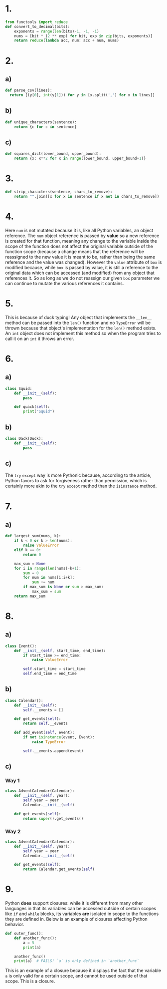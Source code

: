 # 1.

```python
from functools import reduce
def convert_to_decimal(bits):
    exponents = range(len(bits)-1, -1, -1)
    nums = [bit * (2 ** exp) for bit, exp in zip(bits, exponents)]
    return reduce(lambda acc, num: acc + num, nums)
```

# 2.

## a)

```python
def parse_csv(lines):
  return [(y[0], int(y[1])) for y in [x.split(',') for x in lines]]
```

## b)

```python
def unique_characters(sentence):
    return {c for c in sentence}
```

## c)

```python
def squares_dict(lower_bound, upper_bound):
    return {x: x**2 for x in range(lower_bound, upper_bound+1)}
```

# 3.

```python
def strip_characters(sentence, chars_to_remove):
    return "".join([x for x in sentence if x not in chars_to_remove])
```

# 4.

Here `num` is not mutated because it is, like all Python variables, an object
reference. The `num` object reference is passed by **value** so a new reference
is created for that function, meaning any change to the variable inside the
scope of the function does not affect the original variable outside of the
function scope (because a change means that the reference will be reassigned to
the new value it is meant to be, rather than being the same reference and the
value was changed). However the `value` attribute of `box` is modified because,
while `box` is passed by value, it is still a reference to the original data
which can be accessed (and modified) from any object that references it. So as
long as we do not reassign our given `box` parameter we can continue to mutate
the various references it contains.

# 5.

This is because of duck typing! Any object that implements the `__len__` method
can be passed into the `len()` function and no `TypeError` will be thrown
because that object's implementation for the `len()` method exists. An `int`
object does not implement this method so when the program tries to call it on an
`int` it throws an error.

# 6.

## a)

```python
class Squid:
    def __init__(self):
        pass

    def quack(self):
        print("Squid")
```

## b)

```python
class Dack(Duck):
    def __init__(self):
        pass
```

## c)

The `try` `except` way is more Pythonic because, according to the article,
Python favors to ask for forgiveness rather than permission, which is certainly
more akin to the `try` `except` method than the `isinstance` method.

# 7.

## a)

```python
def largest_sum(nums, k):
    if k < 0 or k > len(nums):
        raise ValueError
    elif k == 0:
        return 0

    max_sum = None
    for i in range(len(nums)-k+1):
        sum = 0
        for num in nums[i:i+k]:
            sum += num
        if max_sum is None or sum > max_sum:
            max_sum = sum
    return max_sum
```

# 8.

## a)

```python
class Event():
    def __init__(self, start_time, end_time):
        if start_time >= end_time:
            raise ValueError

        self.start_time = start_time
        self.end_time = end_time
```

## b)

```python
class Calendar():
    def __init__(self):
        self.__events = []

    def get_events(self):
        return self.__events

    def add_event(self, event):
        if not isinstance(event, Event):
            raise TypeError

        self.__events.append(event)
```

## c)

### Way 1

```python
class AdventCalendar(Calendar):
    def __init__(self, year):
        self.year = year
        Calendar.__init__(self)

    def get_events(self):
        return super().get_events()
```

### Way 2

```python
class AdventCalendar(Calendar):
    def __init__(self, year):
        self.year = year
        Calendar.__init__(self)

    def get_events(self):
        return Calendar.get_events(self)
```

# 9.

Python **does** support closures: while it is different from many other
languages in that its variables can be accessed outside of certain scopes like
`if` and `while` blocks, its variables **are** isolated in scope to the
functions they are defined in. Below is an example of closures affecting Python
behavior.

```python
def outer_func():
    def another_func():
        a = 5
        print(a)

    another_func()
    print(a)  # FAILS! `a` is only defined in `another_func`
```

This is an example of a closure because it displays the fact that the variable
`a` is only valid for a certain scope, and cannot be used outside of that scope.
This is a closure.

